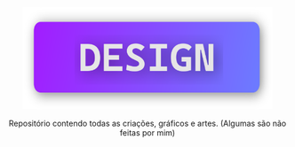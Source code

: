 <div align="center">
    <img width="450" src="assets/inkscape/banners/design.png">
    <p>
        Repositório contendo todas as criações, gráficos e artes. (Algumas são não feitas por mim)
    </p>
</div>
